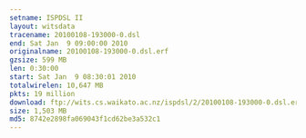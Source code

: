 ```yaml
---
setname: ISPDSL II
layout: witsdata
tracename: 20100108-193000-0.dsl
end: Sat Jan  9 09:00:00 2010
originalname: 20100108-193000-0.dsl.erf
gzsize: 599 MB
len: 0:30:00
start: Sat Jan  9 08:30:01 2010
totalwirelen: 10,647 MB
pkts: 19 million
download: ftp://wits.cs.waikato.ac.nz/ispdsl/2/20100108-193000-0.dsl.erf.gz
size: 1,503 MB
md5: 8742e2898fa069043f1cd62be3a532c1
---
```

